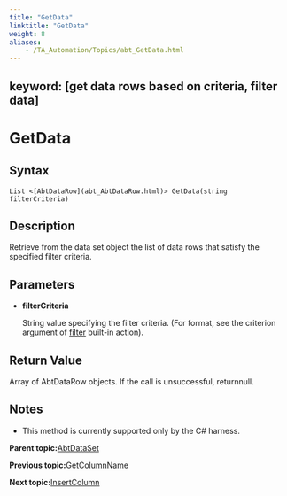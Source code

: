 ```yaml
--- 
title: "GetData"
linktitle: "GetData"
weight: 8
aliases: 
    - /TA_Automation/Topics/abt_GetData.html
---
```

keyword: [get data rows based on criteria, filter data]
---

# GetData

## Syntax

`List <[AbtDataRow](abt_AbtDataRow.html)> GetData(string filterCriteria)`

## Description

Retrieve from the data set object the list of data rows that satisfy the specified filter criteria.

## Parameters

-   **filterCriteria**

    String value specifying the filter criteria. \(For format, see the criterion argument of [filter](bia_filter.html) built-in action\).


## Return Value

Array of AbtDataRow objects. If the call is unsuccessful, returnnull.

## Notes

-   This method is currently supported only by the C\# harness.

**Parent topic:**[AbtDataSet](/TA_Automation/Topics/abt_AbtDataSet.html)

**Previous topic:**[GetColumnName](/TA_Automation/Topics/abt_GetColumnName.html)

**Next topic:**[InsertColumn](/TA_Automation/Topics/abt_InsertColumn.html)

